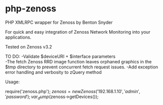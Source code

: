 php-zenoss
==========

PHP XMLRPC wrapper for Zenoss by Benton Snyder

For quick and easy integration of Zenoss Network Monitoring into your applications. 

Tested on Zenoss v3.2

TO DO:
-Validate $deviceURI + $interface parameters<br />
-The fetch Zenoss RRD image function leaves orphaned graphics in the $tmp directory to prevent concurrent fetch request issues. 
-Add exception error handling and verbosity to zQuery method

Usage:

require('zenoss.php');
$zenoss = new Zenoss('192.168.1.10', 'admin', 'password');
var_dump($zenoss->getDevices());
